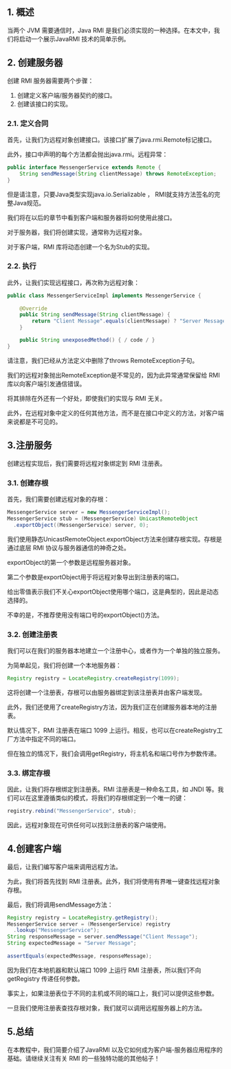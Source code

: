 ## 1. 概述

当两个 JVM 需要通信时，Java RMI 是我们必须实现的一种选择。在本文中，我们将启动一个展示JavaRMI 技术的简单示例。

## 2. 创建服务器

创建 RMI 服务器需要两个步骤：

1.  创建定义客户端/服务器契约的接口。
2.  创建该接口的实现。

### 2.1. 定义合同

首先，让我们为远程对象创建接口。该接口扩展了java.rmi.Remote标记接口。

此外，接口中声明的每个方法都会抛出java.rmi。远程异常：

```java
public interface MessengerService extends Remote {
    String sendMessage(String clientMessage) throws RemoteException;
}
```

但是请注意，只要Java类型实现java.io.Serializable ， RMI就支持方法签名的完整Java规范。

我们将在以后的章节中看到客户端和服务器将如何使用此接口。

对于服务器，我们将创建实现，通常称为远程对象。

对于客户端，RMI 库将动态创建一个名为Stub的实现。

### 2.2. 执行

此外，让我们实现远程接口，再次称为远程对象：

```java
public class MessengerServiceImpl implements MessengerService { 
 
    @Override 
    public String sendMessage(String clientMessage) { 
        return "Client Message".equals(clientMessage) ? "Server Message" : null;
    }

    public String unexposedMethod() { / code / }
}
```

请注意，我们已经从方法定义中删除了throws RemoteException子句。

我们的远程对象抛出RemoteException是不常见的，因为此异常通常保留给 RMI 库以向客户端引发通信错误。

将其排除在外还有一个好处，即使我们的实现与 RMI 无关。

此外，在远程对象中定义的任何其他方法，而不是在接口中定义的方法，对客户端来说都是不可见的。

## 3.注册服务

创建远程实现后，我们需要将远程对象绑定到 RMI 注册表。

### 3.1. 创建存根

首先，我们需要创建远程对象的存根：

```java
MessengerService server = new MessengerServiceImpl();
MessengerService stub = (MessengerService) UnicastRemoteObject
  .exportObject((MessengerService) server, 0);
```

我们使用静态UnicastRemoteObject.exportObject方法来创建存根实现。存根是通过底层 RMI 协议与服务器通信的神奇之处。

exportObject的第一个参数是远程服务器对象。

第二个参数是exportObject用于将远程对象导出到注册表的端口。

给出零值表示我们不关心exportObject使用哪个端口，这是典型的，因此是动态选择的。

不幸的是，不推荐使用没有端口号的exportObject()方法。

### 3.2. 创建注册表

我们可以在我们的服务器本地建立一个注册中心，或者作为一个单独的独立服务。

为简单起见，我们将创建一个本地服务器：

```java
Registry registry = LocateRegistry.createRegistry(1099);
```

这将创建一个注册表，存根可以由服务器绑定到该注册表并由客户端发现。

此外，我们还使用了createRegistry方法，因为我们正在创建服务器本地的注册表。

默认情况下，RMI 注册表在端口 1099 上运行。相反，也可以在createRegistry工厂方法中指定不同的端口。

但在独立的情况下，我们会调用getRegistry，将主机名和端口号作为参数传递。

### 3.3. 绑定存根

因此，让我们将存根绑定到注册表。RMI 注册表是一种命名工具，如 JNDI 等。我们可以在这里遵循类似的模式，将我们的存根绑定到一个唯一的键：

```java
registry.rebind("MessengerService", stub);

```

因此，远程对象现在可供任何可以找到注册表的客户端使用。

## 4.创建客户端

最后，让我们编写客户端来调用远程方法。

为此，我们将首先找到 RMI 注册表。此外，我们将使用有界唯一键查找远程对象存根。

最后，我们将调用sendMessage方法：

```java
Registry registry = LocateRegistry.getRegistry();
MessengerService server = (MessengerService) registry
  .lookup("MessengerService");
String responseMessage = server.sendMessage("Client Message");
String expectedMessage = "Server Message";
 
assertEquals(expectedMessage, responseMessage);
```

因为我们在本地机器和默认端口 1099 上运行 RMI 注册表，所以我们不向 getRegistry 传递任何参数。

事实上，如果注册表位于不同的主机或不同的端口上，我们可以提供这些参数。

一旦我们使用注册表查找存根对象，我们就可以调用远程服务器上的方法。

## 5.总结

在本教程中，我们简要介绍了JavaRMI 以及它如何成为客户端-服务器应用程序的基础。请继续关注有关 RMI 的一些独特功能的其他帖子！